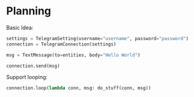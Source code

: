 # Planning

Basic Idea:

```python
settings = TelegramSetting(username="username", password="password")
connection = TelegramConnection(settings)

msg = TextMessage(to=entities, body="Hello World")

connection.send(msg)
```

Support looping:

```python
connection.loop(lambda conn, msg: do_stuff(conn, msg))
```